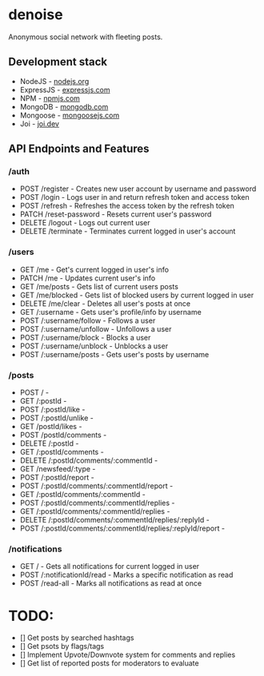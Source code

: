 # denoise

Anonymous social network with fleeting posts.



## Development stack

-  NodeJS - [nodejs.org](https://nodejs.org/)
-  ExpressJS - [expressjs.com](https://expressjs.com/)
-  NPM - [npmjs.com](https://www.npmjs.com/)
-  MongoDB - [mongodb.com](https://www.mongodb.com/)
-  Mongoose - [mongoosejs.com](https://mongoosejs.com/)
-  Joi - [joi.dev](https://joi.dev/)

## API Endpoints and Features

### /auth
- POST /register	- Creates new user account by username and password
- POST /login	- Logs user in and return refresh token and access token
- POST /refresh	- Refreshes the access token by the refresh token
- PATCH /reset-password - Resets current user's password
- DELETE /logout	- Logs out current user
- DELETE /terminate - Terminates current logged in user's account

### /users
- GET /me - Get's current logged in user's info
- PATCH /me - Updates current user's info
- GET /me/posts - Gets list of current users posts
- GET /me/blocked - Gets list of blocked users by current logged in user
- DELETE /me/clear - Deletes all user's posts at once
- GET /:username - Gets user's profile/info by username
- POST /:username/follow - Follows a user
- POST /:username/unfollow - Unfollows a user
- POST /:username/block - Blocks a user
- POST /:username/unblock - Unblocks a user
- POST /:username/posts - Gets user's posts by username

### /posts
- POST / -
- GET /:postId -
- POST /:postId/like - 
- POST /:postId/unlike - 
- GET /postId/likes - 
- POST /postId/comments - 
- DELETE /:postId - 
- GET /:postId/comments - 
- DELETE /:postId/comments/:commentId - 
- GET /newsfeed/:type - 
- POST /:postId/report - 
- POST /:postId/comments/:commentId/report - 
- GET /:postId/comments/:commentId - 
- POST /:postId/comments/:commentId/replies - 
- GET /:postId/comments/:commentId/replies - 
- DELETE /:postId/comments/:commentId/replies/:replyId - 
- POST /:postId/comments/:commentId/replies/:replyId/report - 

### /notifications
- GET / - Gets all notifications for current logged in user
- POST /:notificationId/read - Marks a specific notification as read
- POST /read-all - Marks all notifications as read at once


# TODO:
- [] Get posts by searched hashtags
- [] Get psots by flags/tags
- [] Implement Upvote/Downvote system for comments and replies
- [] Get list of reported posts for moderators to evaluate
